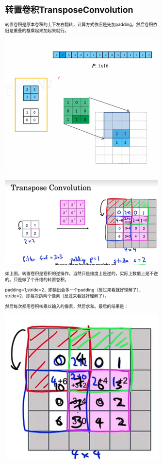 # 转置卷积TransposeConvolution

转置卷积是原本卷积的上下左右翻转，计算方式依旧是先加padding，然后卷积依旧是重叠的框乘起来加起来就行。

![alt text](_attachments/转置卷积TransposeConvolution/recording.gif)

![alt text](_attachments/转置卷积TransposeConvolution/image.png)

如上图，转置卷积是卷积的逆操作，当然只是维度上是逆的，实际上数值上是不逆的。只是做了个升维的转置卷积。

padding=1,stride=2，即输出会多一个padding（反过来看就好理解了），stride=2，即每次跳两个像素（反过来看就好理解了）。

然后每次都用卷积核乘以输入的像素，然后求和。最后的结果是：

![alt text](_attachments/转置卷积TransposeConvolution/image-1.png)
